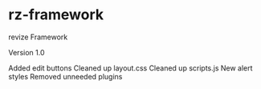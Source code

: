 # rz-framework
revize Framework


Version 1.0

Added edit buttons 
Cleaned up layout.css
Cleaned up scripts.js
New alert styles
Removed unneeded plugins

